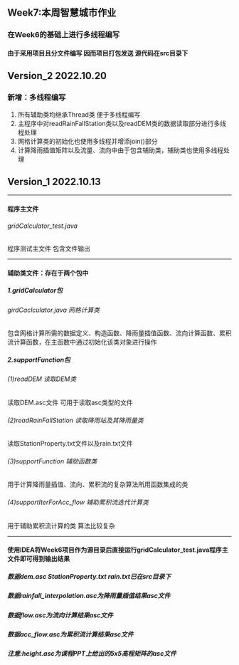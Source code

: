 ## Week7:本周智慧城市作业 
### 在Week6的基础上进行多线程编写
#### 由于采用项目且分文件编写 因而项目打包发送 源代码在src目录下
## Version_2 2022.10.20
### 新增：多线程编写
1. 所有辅助类均继承Thread类 便于多线程编写
2. 主程序中对readRainFallStation类以及readDEM类的数据读取部分进行多线程处理
3. 网格计算类的初始化也使用多线程并增添join()部分
4. 计算降雨插值矩阵以及流量、流向中由于包含辅助类，辅助类也使用多线程处理
## Version_1 2022.10.13
***
#### 程序主文件
###### gridCalculator_test.java 
程序测试主文件 包含文件输出
***
#### 辅助类文件：存在于两个包中
##### 1.gridCalculator包
###### girdCaclculator.java 网格计算类
包含网格计算所需的数据定义、构造函数、降雨量插值函数、流向计算函数、累积流计算函数，在主函数中通过初始化该类对象进行操作
##### 2.supportFunction包
###### (1)readDEM 读取DEM类
读取DEM.asc文件 可用于读取asc类型的文件
###### (2)readRainFallStation 读取降雨站及其降雨量类
读取StationProperty.txt文件以及rain.txt文件
###### (3)supportFunction 辅助函数类
用于计算降雨量插值、流向、累积流的复杂算法所用函数集成的类
###### (4)supportIterForAcc_flow 辅助累积流迭代计算类
用于辅助累积流计算的类 算法比较复杂
***
#### 使用IDEA将Week6项目作为源目录后直接运行gridCalculator_test.java程序主文件即可得到输出结果
##### 数据dem.asc StationProperty.txt rain.txt已在src目录下
##### 数据rainfall_interpolation.asc为降雨量插值结果asc文件
##### 数据flow.asc为流向计算结果asc文件
##### 数据acc_flow.asc为累积流计算结果asc文件
##### 注意:height.asc为课程PPT上给出的5x5高程矩阵的asc文件